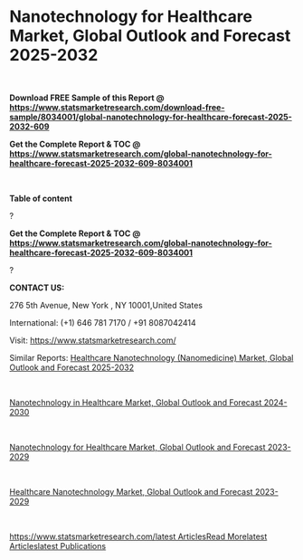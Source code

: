 <h1>Nanotechnology for Healthcare Market, Global Outlook and Forecast 2025-2032</h1><br/><p><strong>Download FREE Sample of this Report @ <a href="https://www.statsmarketresearch.com/download-free-sample/8034001/global-nanotechnology-for-healthcare-forecast-2025-2032-609">https://www.statsmarketresearch.com/download-free-sample/8034001/global-nanotechnology-for-healthcare-forecast-2025-2032-609</a></strong></p>
 
 
 
 <div><b>Get the Complete Report & TOC @ <a href="https://www.statsmarketresearch.com/global-nanotechnology-for-healthcare-forecast-2025-2032-609-8034001">https://www.statsmarketresearch.com/global-nanotechnology-for-healthcare-forecast-2025-2032-609-8034001</a></b></div>
 
 
 
 <p><br />
 
 <b>Table of content</b></p>
 
 
 
 <p>? </p>
 
 
 
 <div><b>Get the Complete Report & TOC @ <a href="https://www.statsmarketresearch.com/global-nanotechnology-for-healthcare-forecast-2025-2032-609-8034001">https://www.statsmarketresearch.com/global-nanotechnology-for-healthcare-forecast-2025-2032-609-8034001</a></b></div>
 
 
 
 <p>? </p>
 
 
 
 <p><b>CONTACT US:</b><br />
 
 276 5th Avenue, New York , NY 10001,United States<br />
 
 International: (+1) 646 781 7170 / +91 8087042414<br />
 
 Visit: <a href="https://www.statsmarketresearch.com/">https://www.statsmarketresearch.com/</a><br />
 
 Similar Reports: <a href="https://www.statsmarketresearch.com/global-nanotechnology-for-healthcare-forecast-2025-2032-609-8034001">Healthcare Nanotechnology (Nanomedicine) Market, Global Outlook and Forecast 2025-2032</a><br />
 
 <br />
 
 <a href="https://www.statsmarketresearch.com/global-nanotechnology-for-healthcare-forecast-2025-2032-609-8034001">Nanotechnology in Healthcare Market, Global Outlook and Forecast 2024-2030</a><br />
 
 <br />
 
 <a href="https://www.statsmarketresearch.com/global-nanotechnology-for-healthcare-forecast-2025-2032-609-8034001">Nanotechnology for Healthcare Market, Global Outlook and Forecast 2023-2029</a><br />
 
 <br />
 
 <a href="https://www.statsmarketresearch.com/global-nanotechnology-for-healthcare-forecast-2025-2032-609-8034001">Healthcare Nanotechnology Market, Global Outlook and Forecast 2023-2029</a><br />
 
 <br />
 
 <a href="https://gyeongbokgung.com">https://www.statsmarketresearch.com/</a><a href="https://hallyeomaritime.com">latest Articles</a><a href="https://jingwansa.com">Read More</a><a href="https://nguoiviet.jp/">latest Articles</a><a href="https://www.intelmarketresearch.com/">latest Publications</a></p>